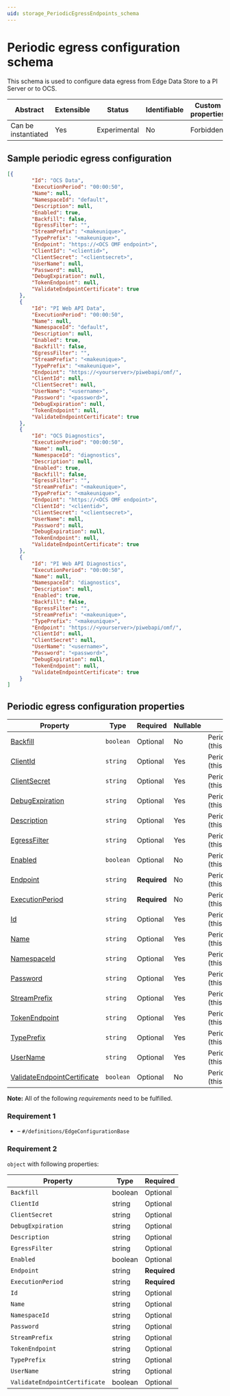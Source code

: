 ```yaml
---
uid: storage_PeriodicEgressEndpoints_schema
---
```


# Periodic egress configuration schema

This schema is used to configure data egress from Edge Data Store to a PI Server or to OCS.

| Abstract            | Extensible | Status       | Identifiable | Custom properties | Additional properties | Defined in                                                                                 |
| ------------------- | ---------- | ------------ | ------------ | ----------------- | --------------------- | ------------------------------------------------------------------------------------------ |
| Can be instantiated | Yes        | Experimental | No           | Forbidden         | Forbidden             | [Storage_PeriodicEgressEndpoints_schema.json](Storage_PeriodicEgressEndpoints_schema.json) |

## Sample periodic egress configuration

```json
[{
        "Id": "OCS Data",
        "ExecutionPeriod": "00:00:50",
        "Name": null,
        "NamespaceId": "default",
        "Description": null,
        "Enabled": true,
        "Backfill": false,
        "EgressFilter": "",
        "StreamPrefix": "<makeunique>",
        "TypePrefix": "<makeunique>",
        "Endpoint": "https://<OCS OMF endpoint>",
        "ClientId": "<clientid>",
        "ClientSecret": "<clientsecret>",
        "UserName": null,
        "Password": null,
        "DebugExpiration": null,
        "TokenEndpoint": null,
        "ValidateEndpointCertificate": true
    },
    {
        "Id": "PI Web API Data",
        "ExecutionPeriod": "00:00:50",
        "Name": null,
        "NamespaceId": "default",
        "Description": null,
        "Enabled": true,
        "Backfill": false,
        "EgressFilter": "",
        "StreamPrefix": "<makeunique>",
        "TypePrefix": "<makeunique>",
        "Endpoint": "https://<yourserver>/piwebapi/omf/",
        "ClientId": null,
        "ClientSecret": null,
        "UserName": "<username>",
        "Password": "<password>",
        "DebugExpiration": null,
        "TokenEndpoint": null,
        "ValidateEndpointCertificate": true
    },
    {
        "Id": "OCS Diagnostics",
        "ExecutionPeriod": "00:00:50",
        "Name": null,
        "NamespaceId": "diagnostics",
        "Description": null,
        "Enabled": true,
        "Backfill": false,
        "EgressFilter": "",
        "StreamPrefix": "<makeunique>",
        "TypePrefix": "<makeunique>",
        "Endpoint": "https://<OCS OMF endpoint>",
        "ClientId": "<clientid>",
        "ClientSecret": "<clientsecret>",
        "UserName": null,
        "Password": null,
        "DebugExpiration": null,
        "TokenEndpoint": null,
        "ValidateEndpointCertificate": true
    },
    {
        "Id": "PI Web API Diagnostics",
        "ExecutionPeriod": "00:00:50",
        "Name": null,
        "NamespaceId": "diagnostics",
        "Description": null,
        "Enabled": true,
        "Backfill": false,
        "EgressFilter": "",
        "StreamPrefix": "<makeunique>",
        "TypePrefix": "<makeunique>",
        "Endpoint": "https://<yourserver>/piwebapi/omf/",
        "ClientId": null,
        "ClientSecret": null,
        "UserName": "<username>",
        "Password": "<password>",
        "DebugExpiration": null,
        "TokenEndpoint": null,
        "ValidateEndpointCertificate": true
    }
]
```

## Periodic egress configuration properties

| Property                            | Type      | Required     | Nullable | Defined by                                |
| ----------------------------------- | --------- | ------------ | -------- | ----------------------------------------- |
| [Backfill](#backfill)               | `boolean` | Optional     | No       | PeriodicEgressConfiguration (this schema) |
| [ClientId](#clientid)               | `string`  | Optional     | Yes      | PeriodicEgressConfiguration (this schema) |
| [ClientSecret](#clientsecret)       | `string`  | Optional     | Yes      | PeriodicEgressConfiguration (this schema) |
| [DebugExpiration](#debugexpiration) | `string`  | Optional     | Yes      | PeriodicEgressConfiguration (this schema) |
| [Description](#description)         | `string`  | Optional     | Yes      | PeriodicEgressConfiguration (this schema) |
| [EgressFilter](#egressfilter)       | `string`  | Optional     | Yes      | PeriodicEgressConfiguration (this schema) |
| [Enabled](#enabled)                 | `boolean` | Optional     | No       | PeriodicEgressConfiguration (this schema) |
| [Endpoint](#endpoint)               | `string`  | **Required** | No       | PeriodicEgressConfiguration (this schema) |
| [ExecutionPeriod](#executionperiod) | `string`  | **Required** | No       | PeriodicEgressConfiguration (this schema) |
| [Id](#id)                           | `string`  | Optional     | Yes      | PeriodicEgressConfiguration (this schema) |
| [Name](#name)                       | `string`  | Optional     | Yes      | PeriodicEgressConfiguration (this schema) |
| [NamespaceId](#namespaceid)         | `string`  | Optional     | Yes      | PeriodicEgressConfiguration (this schema) |
| [Password](#password)               | `string`  | Optional     | Yes      | PeriodicEgressConfiguration (this schema) |
| [StreamPrefix](#streamprefix)       | `string`  | Optional     | Yes      | PeriodicEgressConfiguration (this schema) |
| [TokenEndpoint](#tokenendpoint)     | `string`  | Optional     | Yes      | PeriodicEgressConfiguration (this schema) |
| [TypePrefix](#typeprefix)           | `string`  | Optional     | Yes      | PeriodicEgressConfiguration (this schema) |
| [UserName](#username)               | `string`  | Optional     | Yes      | PeriodicEgressConfiguration (this schema) |
| [ValidateEndpointCertificate](#validateendpointcertificate) | `boolean` | Optional | No | PeriodicEgressConfiguration (this schema) |


**Note:** All of the following _requirements_ need to be fulfilled.

### Requirement 1

- []() – `#/definitions/EdgeConfigurationBase`

### Requirement 2

`object` with following properties:

| Property                      | Type    | Required     |
| ----------------------------- | ------- | ------------ |
| `Backfill`                    | boolean | Optional     |
| `ClientId`                    | string  | Optional     |
| `ClientSecret`                | string  | Optional     |
| `DebugExpiration`             | string  | Optional     |
| `Description`                 | string  | Optional     |
| `EgressFilter`                | string  | Optional     |
| `Enabled`                     | boolean | Optional     |
| `Endpoint`                    | string  | **Required** |
| `ExecutionPeriod`             | string  | **Required** |
| `Id`                          | string  | Optional     |
| `Name`                        | string  | Optional     |
| `NamespaceId`                 | string  | Optional     |
| `Password`                    | string  | Optional     |
| `StreamPrefix`                | string  | Optional     |
| `TokenEndpoint`               | string  | Optional     |
| `TypePrefix`                  | string  | Optional     |
| `UserName`                    | string  | Optional     |
| `ValidateEndpointCertificate` | boolean | Optional     |
